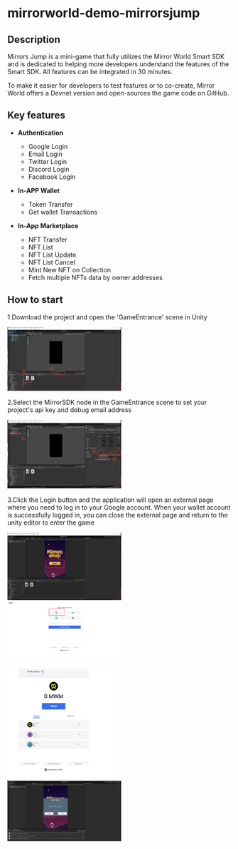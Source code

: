 # mirrorworld-demo-mirrorsjump



## Description

Mirrors Jump is a mini-game that fully utilizes the Mirror World Smart SDK and is dedicated to helping more developers understand the features of the Smart SDK. All features can be integrated in 30 minutes.

To make it easier for developers to test features or to co-create, Mirror World offers a Devnet version and open-sources the game code on GitHub.



## Key features

  - **Authentication**
    - Google Login
    - Email Login
    - Twitter Login
    - Discord Login
    - Facebook Login
    
  - **In-APP Wallet**
    - Token Transfer
    - Get wallet Transactions

  - **In-App Marketplace**
    - NFT Transfer
    - NFT List
    - NFT List Update
    - NFT List Cancel
    - Mint New NFT on Collection
    - Fetch multiple NFTs data by owner addresses




## How to start
   1.Download the project and open the 'GameEntrance' scene in Unity

<img src="Images\StepOne.png" alt="StepOne" style="zoom: 25%;" />






   2.Select the MirrorSDK node in the GameEntrance scene to set your project's api key and debug email address

<img src="Images\StepTwo.png" alt="StepTwo" style="zoom:25%;" />






   3.Click the Login button and the application will open an external page where you need to log in to your Google account. When your wallet account is successfully logged in, you can close the external page and return to the unity editor to enter the game



<img src="Images\StepThree.png" alt="StepThree" style="zoom:25%;" />





<img src="Images\StepFour.png" alt="StepFour" style="zoom:25%;" />





<img src="Images\StepSix.png" alt="StepSix" style="zoom:25%;" />





<img src="Images\StepSeven.png" alt="StepSeven" style="zoom:25%;" />



